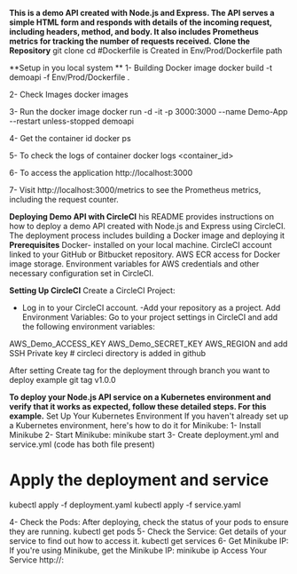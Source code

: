 **This is a demo API created with Node.js and Express. The API serves a simple HTML form and responds with details of the incoming request, including headers, method, and body. It also includes Prometheus metrics for tracking the number of requests received.**
**Clone the Repository**
  git clone <repository-url>
  cd <repository-name>
 #Dockerfile is Created in Env/Prod/Dockerfile path 

**Setup in you local system **
1- Building Docker image
   docker build -t demoapi -f Env/Prod/Dockerfile .

2- Check Images
   docker images 

3- Run the docker image
   docker run -d -it -p 3000:3000 --name Demo-App --restart unless-stopped demoapi

4- Get the container id
   docker ps

5- To check the logs of container 
   docker logs <container_id>

6- To access the application 
   http://localhost:3000
   
7- Visit http://localhost:3000/metrics to see the Prometheus metrics, including the request counter.

**Deploying Demo API with CircleCI**
his README provides instructions on how to deploy a demo API created with Node.js and Express using CircleCI. The deployment process includes building a Docker image and deploying it 
**Prerequisites**
Docker- installed on your local machine.
CircleCI account linked to your GitHub or Bitbucket repository.
AWS ECR access for Docker image storage.
Environment variables for AWS credentials and other necessary configuration set in CircleCI.

**Setting Up CircleCI**
Create a CircleCI Project:
- Log in to your CircleCI account.
-Add your repository as a project.
Add Environment Variables:
Go to your project settings in CircleCI and add the following environment variables:

AWS_Demo_ACCESS_KEY
AWS_Demo_SECRET_KEY
AWS_REGION 
and add SSH Private key # circleci directory is added in github 

After setting Create tag for the deployment through branch you want to deploy 
example git tag v1.0.0

**To deploy your Node.js API service on a Kubernetes environment and verify that it works as expected, follow these detailed steps. For this example.** 
 Set Up Your Kubernetes Environment
If you haven't already set up a Kubernetes environment, here's how to do it for Minikube:
1- Install Minikube
2- Start Minikube:
   minikube start
3- Create deployment.yml and service.yml (code has both file present)
# Apply the deployment and service
kubectl apply -f deployment.yaml
kubectl apply -f service.yaml

4- Check the Pods: After deploying, check the status of your pods to ensure they are running.
   kubectl get pods
5- Check the Service: Get details of your service to find out how to access it.
   kubectl get services
6- Get Minikube IP: If you're using Minikube, get the Minikube IP:
   minikube ip 
   Access Your Service
  http://<minikube-ip>:<node-port>
 





